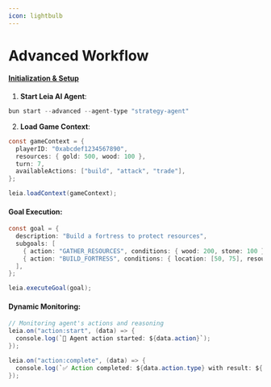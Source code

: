 ```yaml
---
icon: lightbulb
---
```


# Advanced Workflow

#### [Initialization & Setup](images-and-media.md)



1. **Start Leia AI Agent**:

```java
bun start --advanced --agent-type "strategy-agent"
```

2. **Load Game Context**:

```java
const gameContext = {
  playerID: "0xabcdef1234567890",
  resources: { gold: 500, wood: 100 },
  turn: 7,
  availableActions: ["build", "attack", "trade"],
};

leia.loadContext(gameContext);
```

#### Goal Execution:



```java
const goal = {
  description: "Build a fortress to protect resources",
  subgoals: [
    { action: "GATHER_RESOURCES", conditions: { wood: 200, stone: 100 } },
    { action: "BUILD_FORTRESS", conditions: { location: [50, 75], resourcesSpent: { wood: 150, stone: 100 } } },
  ],
};

leia.executeGoal(goal);
```

#### Dynamic Monitoring:



```java
// Monitoring agent's actions and reasoning
leia.on("action:start", (data) => {
  console.log(`🔄 Agent action started: ${data.action}`);
});

leia.on("action:complete", (data) => {
  console.log(`✅ Action completed: ${data.action.type} with result: ${data.result}`);
});
```
